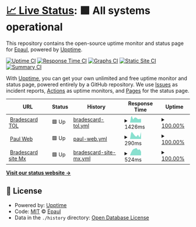 # [📈 Live Status](https://demo.upptime.js.org): <!--live status--> **🟩 All systems operational**

This repository contains the open-source uptime monitor and status page for [Epaul](http://epaul.dev/), powered by [Upptime](https://github.com/upptime/upptime).

[![Uptime CI](https://github.com/epaulf/pagestatus/workflows/Uptime%20CI/badge.svg)](https://github.com/epaulf/pagestatus/actions?query=workflow%3A%22Uptime+CI%22)
[![Response Time CI](https://github.com/epaulf/pagestatus/workflows/Response%20Time%20CI/badge.svg)](https://github.com/epaulf/pagestatus/actions?query=workflow%3A%22Response+Time+CI%22)
[![Graphs CI](https://github.com/epaulf/pagestatus/workflows/Graphs%20CI/badge.svg)](https://github.com/epaulf/pagestatus/actions?query=workflow%3A%22Graphs+CI%22)
[![Static Site CI](https://github.com/epaulf/pagestatus/workflows/Static%20Site%20CI/badge.svg)](https://github.com/epaulf/pagestatus/actions?query=workflow%3A%22Static+Site+CI%22)
[![Summary CI](https://github.com/epaulf/pagestatus/workflows/Summary%20CI/badge.svg)](https://github.com/epaulf/pagestatus/actions?query=workflow%3A%22Summary+CI%22)

With [Upptime](https://upptime.js.org), you can get your own unlimited and free uptime monitor and status page, powered entirely by a GitHub repository. We use [Issues](https://github.com/epaulf/pagestatus/issues) as incident reports, [Actions](https://github.com/epaulf/pagestatus/actions) as uptime monitors, and [Pages](https://demo.upptime.js.org) for the status page.

<!--start: status pages-->
<!-- This summary is generated by Upptime (https://github.com/upptime/upptime) -->
<!-- Do not edit this manually, your changes will be overwritten -->
<!-- prettier-ignore -->
| URL | Status | History | Response Time | Uptime |
| --- | ------ | ------- | ------------- | ------ |
| <img alt="" src="https://icons.duckduckgo.com/ip3/tramiteenlinea.bradescard.com.mx.ico" height="13"> [Bradescard TOL](https://tramiteenlinea.bradescard.com.mx) | 🟩 Up | [bradescard-tol.yml](https://github.com/epaulf/pagestatus/commits/HEAD/history/bradescard-tol.yml) | <details><summary><img alt="Response time graph" src="./graphs/bradescard-tol/response-time-week.png" height="20"> 1426ms</summary><br><a href="https://demo.upptime.js.org/history/bradescard-tol"><img alt="Response time 1636" src="https://img.shields.io/endpoint?url=https%3A%2F%2Fraw.githubusercontent.com%2Fepaulf%2Fpagestatus%2FHEAD%2Fapi%2Fbradescard-tol%2Fresponse-time.json"></a><br><a href="https://demo.upptime.js.org/history/bradescard-tol"><img alt="24-hour response time 1239" src="https://img.shields.io/endpoint?url=https%3A%2F%2Fraw.githubusercontent.com%2Fepaulf%2Fpagestatus%2FHEAD%2Fapi%2Fbradescard-tol%2Fresponse-time-day.json"></a><br><a href="https://demo.upptime.js.org/history/bradescard-tol"><img alt="7-day response time 1426" src="https://img.shields.io/endpoint?url=https%3A%2F%2Fraw.githubusercontent.com%2Fepaulf%2Fpagestatus%2FHEAD%2Fapi%2Fbradescard-tol%2Fresponse-time-week.json"></a><br><a href="https://demo.upptime.js.org/history/bradescard-tol"><img alt="30-day response time 1699" src="https://img.shields.io/endpoint?url=https%3A%2F%2Fraw.githubusercontent.com%2Fepaulf%2Fpagestatus%2FHEAD%2Fapi%2Fbradescard-tol%2Fresponse-time-month.json"></a><br><a href="https://demo.upptime.js.org/history/bradescard-tol"><img alt="1-year response time 1756" src="https://img.shields.io/endpoint?url=https%3A%2F%2Fraw.githubusercontent.com%2Fepaulf%2Fpagestatus%2FHEAD%2Fapi%2Fbradescard-tol%2Fresponse-time-year.json"></a></details> | <details><summary><a href="https://demo.upptime.js.org/history/bradescard-tol">100.00%</a></summary><a href="https://demo.upptime.js.org/history/bradescard-tol"><img alt="All-time uptime 99.43%" src="https://img.shields.io/endpoint?url=https%3A%2F%2Fraw.githubusercontent.com%2Fepaulf%2Fpagestatus%2FHEAD%2Fapi%2Fbradescard-tol%2Fuptime.json"></a><br><a href="https://demo.upptime.js.org/history/bradescard-tol"><img alt="24-hour uptime 100.00%" src="https://img.shields.io/endpoint?url=https%3A%2F%2Fraw.githubusercontent.com%2Fepaulf%2Fpagestatus%2FHEAD%2Fapi%2Fbradescard-tol%2Fuptime-day.json"></a><br><a href="https://demo.upptime.js.org/history/bradescard-tol"><img alt="7-day uptime 100.00%" src="https://img.shields.io/endpoint?url=https%3A%2F%2Fraw.githubusercontent.com%2Fepaulf%2Fpagestatus%2FHEAD%2Fapi%2Fbradescard-tol%2Fuptime-week.json"></a><br><a href="https://demo.upptime.js.org/history/bradescard-tol"><img alt="30-day uptime 100.00%" src="https://img.shields.io/endpoint?url=https%3A%2F%2Fraw.githubusercontent.com%2Fepaulf%2Fpagestatus%2FHEAD%2Fapi%2Fbradescard-tol%2Fuptime-month.json"></a><br><a href="https://demo.upptime.js.org/history/bradescard-tol"><img alt="1-year uptime 99.84%" src="https://img.shields.io/endpoint?url=https%3A%2F%2Fraw.githubusercontent.com%2Fepaulf%2Fpagestatus%2FHEAD%2Fapi%2Fbradescard-tol%2Fuptime-year.json"></a></details>
| <img alt="" src="https://icons.duckduckgo.com/ip3/epaul.dev.ico" height="13"> [Paul Web](http://epaul.dev/) | 🟩 Up | [paul-web.yml](https://github.com/epaulf/pagestatus/commits/HEAD/history/paul-web.yml) | <details><summary><img alt="Response time graph" src="./graphs/paul-web/response-time-week.png" height="20"> 290ms</summary><br><a href="https://demo.upptime.js.org/history/paul-web"><img alt="Response time 215" src="https://img.shields.io/endpoint?url=https%3A%2F%2Fraw.githubusercontent.com%2Fepaulf%2Fpagestatus%2FHEAD%2Fapi%2Fpaul-web%2Fresponse-time.json"></a><br><a href="https://demo.upptime.js.org/history/paul-web"><img alt="24-hour response time 456" src="https://img.shields.io/endpoint?url=https%3A%2F%2Fraw.githubusercontent.com%2Fepaulf%2Fpagestatus%2FHEAD%2Fapi%2Fpaul-web%2Fresponse-time-day.json"></a><br><a href="https://demo.upptime.js.org/history/paul-web"><img alt="7-day response time 290" src="https://img.shields.io/endpoint?url=https%3A%2F%2Fraw.githubusercontent.com%2Fepaulf%2Fpagestatus%2FHEAD%2Fapi%2Fpaul-web%2Fresponse-time-week.json"></a><br><a href="https://demo.upptime.js.org/history/paul-web"><img alt="30-day response time 283" src="https://img.shields.io/endpoint?url=https%3A%2F%2Fraw.githubusercontent.com%2Fepaulf%2Fpagestatus%2FHEAD%2Fapi%2Fpaul-web%2Fresponse-time-month.json"></a><br><a href="https://demo.upptime.js.org/history/paul-web"><img alt="1-year response time 209" src="https://img.shields.io/endpoint?url=https%3A%2F%2Fraw.githubusercontent.com%2Fepaulf%2Fpagestatus%2FHEAD%2Fapi%2Fpaul-web%2Fresponse-time-year.json"></a></details> | <details><summary><a href="https://demo.upptime.js.org/history/paul-web">100.00%</a></summary><a href="https://demo.upptime.js.org/history/paul-web"><img alt="All-time uptime 100.00%" src="https://img.shields.io/endpoint?url=https%3A%2F%2Fraw.githubusercontent.com%2Fepaulf%2Fpagestatus%2FHEAD%2Fapi%2Fpaul-web%2Fuptime.json"></a><br><a href="https://demo.upptime.js.org/history/paul-web"><img alt="24-hour uptime 100.00%" src="https://img.shields.io/endpoint?url=https%3A%2F%2Fraw.githubusercontent.com%2Fepaulf%2Fpagestatus%2FHEAD%2Fapi%2Fpaul-web%2Fuptime-day.json"></a><br><a href="https://demo.upptime.js.org/history/paul-web"><img alt="7-day uptime 100.00%" src="https://img.shields.io/endpoint?url=https%3A%2F%2Fraw.githubusercontent.com%2Fepaulf%2Fpagestatus%2FHEAD%2Fapi%2Fpaul-web%2Fuptime-week.json"></a><br><a href="https://demo.upptime.js.org/history/paul-web"><img alt="30-day uptime 100.00%" src="https://img.shields.io/endpoint?url=https%3A%2F%2Fraw.githubusercontent.com%2Fepaulf%2Fpagestatus%2FHEAD%2Fapi%2Fpaul-web%2Fuptime-month.json"></a><br><a href="https://demo.upptime.js.org/history/paul-web"><img alt="1-year uptime 100.00%" src="https://img.shields.io/endpoint?url=https%3A%2F%2Fraw.githubusercontent.com%2Fepaulf%2Fpagestatus%2FHEAD%2Fapi%2Fpaul-web%2Fuptime-year.json"></a></details>
| <img alt="" src="https://icons.duckduckgo.com/ip3/www.bradescard.com.mx.ico" height="13"> [Bradescard site Mx](https://www.bradescard.com.mx) | 🟩 Up | [bradescard-site-mx.yml](https://github.com/epaulf/pagestatus/commits/HEAD/history/bradescard-site-mx.yml) | <details><summary><img alt="Response time graph" src="./graphs/bradescard-site-mx/response-time-week.png" height="20"> 524ms</summary><br><a href="https://demo.upptime.js.org/history/bradescard-site-mx"><img alt="Response time 710" src="https://img.shields.io/endpoint?url=https%3A%2F%2Fraw.githubusercontent.com%2Fepaulf%2Fpagestatus%2FHEAD%2Fapi%2Fbradescard-site-mx%2Fresponse-time.json"></a><br><a href="https://demo.upptime.js.org/history/bradescard-site-mx"><img alt="24-hour response time 341" src="https://img.shields.io/endpoint?url=https%3A%2F%2Fraw.githubusercontent.com%2Fepaulf%2Fpagestatus%2FHEAD%2Fapi%2Fbradescard-site-mx%2Fresponse-time-day.json"></a><br><a href="https://demo.upptime.js.org/history/bradescard-site-mx"><img alt="7-day response time 524" src="https://img.shields.io/endpoint?url=https%3A%2F%2Fraw.githubusercontent.com%2Fepaulf%2Fpagestatus%2FHEAD%2Fapi%2Fbradescard-site-mx%2Fresponse-time-week.json"></a><br><a href="https://demo.upptime.js.org/history/bradescard-site-mx"><img alt="30-day response time 573" src="https://img.shields.io/endpoint?url=https%3A%2F%2Fraw.githubusercontent.com%2Fepaulf%2Fpagestatus%2FHEAD%2Fapi%2Fbradescard-site-mx%2Fresponse-time-month.json"></a><br><a href="https://demo.upptime.js.org/history/bradescard-site-mx"><img alt="1-year response time 772" src="https://img.shields.io/endpoint?url=https%3A%2F%2Fraw.githubusercontent.com%2Fepaulf%2Fpagestatus%2FHEAD%2Fapi%2Fbradescard-site-mx%2Fresponse-time-year.json"></a></details> | <details><summary><a href="https://demo.upptime.js.org/history/bradescard-site-mx">100.00%</a></summary><a href="https://demo.upptime.js.org/history/bradescard-site-mx"><img alt="All-time uptime 99.62%" src="https://img.shields.io/endpoint?url=https%3A%2F%2Fraw.githubusercontent.com%2Fepaulf%2Fpagestatus%2FHEAD%2Fapi%2Fbradescard-site-mx%2Fuptime.json"></a><br><a href="https://demo.upptime.js.org/history/bradescard-site-mx"><img alt="24-hour uptime 100.00%" src="https://img.shields.io/endpoint?url=https%3A%2F%2Fraw.githubusercontent.com%2Fepaulf%2Fpagestatus%2FHEAD%2Fapi%2Fbradescard-site-mx%2Fuptime-day.json"></a><br><a href="https://demo.upptime.js.org/history/bradescard-site-mx"><img alt="7-day uptime 100.00%" src="https://img.shields.io/endpoint?url=https%3A%2F%2Fraw.githubusercontent.com%2Fepaulf%2Fpagestatus%2FHEAD%2Fapi%2Fbradescard-site-mx%2Fuptime-week.json"></a><br><a href="https://demo.upptime.js.org/history/bradescard-site-mx"><img alt="30-day uptime 100.00%" src="https://img.shields.io/endpoint?url=https%3A%2F%2Fraw.githubusercontent.com%2Fepaulf%2Fpagestatus%2FHEAD%2Fapi%2Fbradescard-site-mx%2Fuptime-month.json"></a><br><a href="https://demo.upptime.js.org/history/bradescard-site-mx"><img alt="1-year uptime 99.83%" src="https://img.shields.io/endpoint?url=https%3A%2F%2Fraw.githubusercontent.com%2Fepaulf%2Fpagestatus%2FHEAD%2Fapi%2Fbradescard-site-mx%2Fuptime-year.json"></a></details>

<!--end: status pages-->

[**Visit our status website →**](https://demo.upptime.js.org)

## 📄 License

- Powered by: [Upptime](https://github.com/upptime/upptime)
- Code: [MIT](./LICENSE) © [Epaul](http://epaul.dev/)
- Data in the `./history` directory: [Open Database License](https://opendatacommons.org/licenses/odbl/1-0/)
